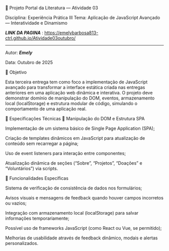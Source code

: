 🌿 Projeto Portal da Literatura — Atividade 03

Disciplina: Experiência Prática III
Tema: Aplicação de JavaScript Avançado — Interatividade e Dinamismo

***LINK DA PAGINA*** :  https://emelybarbosa813-ctrl.github.io/Atividade03outubro/


---
Autor: ***Emely***


Data: Outubro de 2025

🎯 Objetivo

Esta terceira entrega tem como foco a implementação de JavaScript avançado para transformar a interface estática criada nas entregas anteriores em uma aplicação web dinâmica e interativa.
O projeto deve demonstrar domínio de manipulação do DOM, eventos, armazenamento local (localStorage) e estrutura modular de código, simulando o comportamento de uma aplicação real.

🧩 Especificações Técnicas
🧠 Manipulação do DOM e Estrutura SPA

Implementação de um sistema básico de Single Page Application (SPA);

Criação de templates dinâmicos em JavaScript para atualização de conteúdo sem recarregar a página;

Uso de event listeners para interação entre componentes;

Atualização dinâmica de seções (“Sobre”, “Projetos”, “Doações” e “Voluntários”) via scripts.

🧾 Funcionalidades Específicas

Sistema de verificação de consistência de dados nos formulários;

Avisos visuais e mensagens de feedback quando houver campos incorretos ou vazios;

Integração com armazenamento local (localStorage) para salvar informações temporariamente;

Possível uso de frameworks JavaScript (como React ou Vue, se permitido);

Melhorias de usabilidade através de feedback dinâmico, modais e alertas personalizados.
